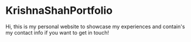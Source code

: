 # KrishnaShahPortfolio
Hi, this is my personal website to showcase my experiences and contain's my contact info if you want to get in touch!
